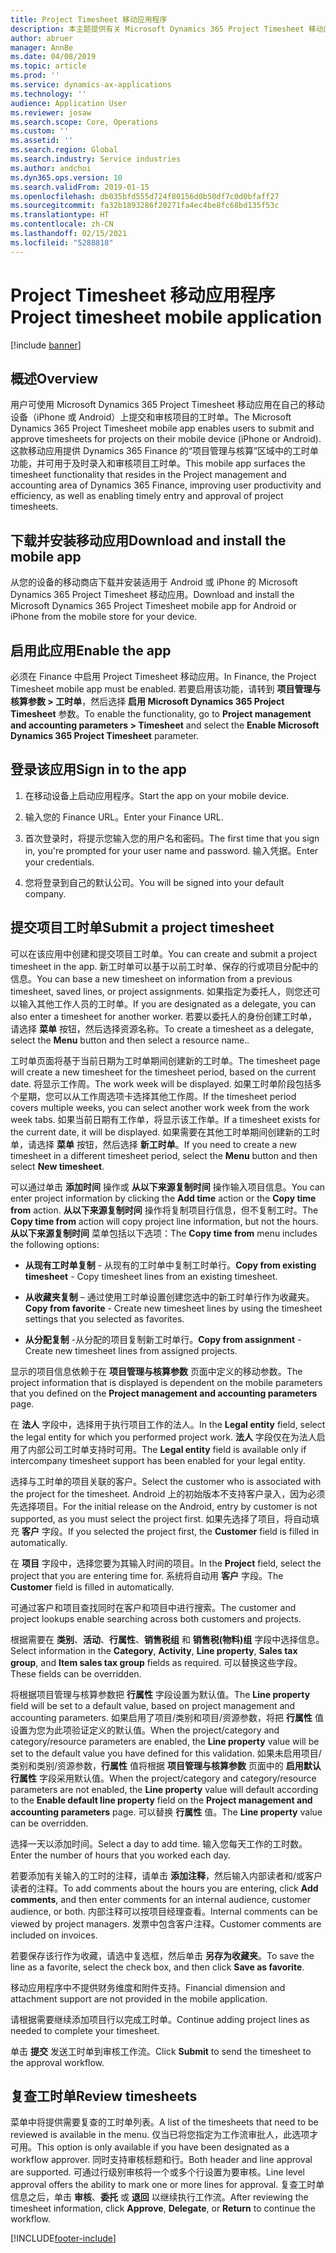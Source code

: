 ```yaml
---
title: Project Timesheet 移动应用程序
description: 本主题提供有关 Microsoft Dynamics 365 Project Timesheet 移动应用程序的信息。 用户可使用 Project Timesheet 移动应用在自己的移动设备上提交和审核项目的工时单。
author: abruer
manager: AnnBe
ms.date: 04/08/2019
ms.topic: article
ms.prod: ''
ms.service: dynamics-ax-applications
ms.technology: ''
audience: Application User
ms.reviewer: josaw
ms.search.scope: Core, Operations
ms.custom: ''
ms.assetid: ''
ms.search.region: Global
ms.search.industry: Service industries
ms.author: andchoi
ms.dyn365.ops.version: 10
ms.search.validFrom: 2019-01-15
ms.openlocfilehash: db035bfd555d724f80156d0b50df7c0d0bfaff27
ms.sourcegitcommit: fa32b1893286f20271fa4ec4be8fc68bd135f53c
ms.translationtype: HT
ms.contentlocale: zh-CN
ms.lasthandoff: 02/15/2021
ms.locfileid: "5288818"
---
```

# <a name="project-timesheet-mobile-application"></a><span data-ttu-id="fe5bd-104">Project Timesheet 移动应用程序</span><span class="sxs-lookup"><span data-stu-id="fe5bd-104">Project timesheet mobile application</span></span>

[!include [banner](../includes/banner.md)]

## <a name="overview"></a><span data-ttu-id="fe5bd-105">概述</span><span class="sxs-lookup"><span data-stu-id="fe5bd-105">Overview</span></span>

<span data-ttu-id="fe5bd-106">用户可使用 Microsoft Dynamics 365 Project Timesheet 移动应用在自己的移动设备（iPhone 或 Android）上提交和审核项目的工时单。</span><span class="sxs-lookup"><span data-stu-id="fe5bd-106">The Microsoft Dynamics 365 Project Timesheet mobile app enables users to submit and approve timesheets for projects on their mobile device (iPhone or Android).</span></span> <span data-ttu-id="fe5bd-107">这款移动应用提供 Dynamics 365 Finance 的“项目管理与核算”区域中的工时单功能，并可用于及时录入和审核项目工时单。</span><span class="sxs-lookup"><span data-stu-id="fe5bd-107">This mobile app surfaces the timesheet functionality that resides in the Project management and accounting area of Dynamics 365 Finance, improving user productivity and efficiency, as well as enabling timely entry and approval of project timesheets.</span></span>

## <a name="download-and-install-the-mobile-app"></a><span data-ttu-id="fe5bd-108">下载并安装移动应用</span><span class="sxs-lookup"><span data-stu-id="fe5bd-108">Download and install the mobile app</span></span>

<span data-ttu-id="fe5bd-109">从您的设备的移动商店下载并安装适用于 Android 或 iPhone 的 Microsoft Dynamics 365 Project Timesheet 移动应用。</span><span class="sxs-lookup"><span data-stu-id="fe5bd-109">Download and install the Microsoft Dynamics 365 Project Timesheet mobile app for Android or iPhone from the mobile store for your device.</span></span>

## <a name="enable-the-app"></a><span data-ttu-id="fe5bd-110">启用此应用</span><span class="sxs-lookup"><span data-stu-id="fe5bd-110">Enable the app</span></span> 

<span data-ttu-id="fe5bd-111">必须在 Finance 中启用 Project Timesheet 移动应用。</span><span class="sxs-lookup"><span data-stu-id="fe5bd-111">In Finance, the Project Timesheet mobile app must be enabled.</span></span> <span data-ttu-id="fe5bd-112">若要启用该功能，请转到 **项目管理与核算参数 \> 工时单**，然后选择 **启用 Microsoft Dynamics 365 Project Timesheet** 参数。</span><span class="sxs-lookup"><span data-stu-id="fe5bd-112">To enable the functionality, go to **Project management and accounting parameters \> Timesheet** and select the **Enable Microsoft Dynamics 365 Project Timesheet** parameter.</span></span>

## <a name="sign-in-to-the-app"></a><span data-ttu-id="fe5bd-113">登录该应用</span><span class="sxs-lookup"><span data-stu-id="fe5bd-113">Sign in to the app</span></span>

1.  <span data-ttu-id="fe5bd-114">在移动设备上启动应用程序。</span><span class="sxs-lookup"><span data-stu-id="fe5bd-114">Start the app on your mobile device.</span></span>

2.  <span data-ttu-id="fe5bd-115">输入您的 Finance URL。</span><span class="sxs-lookup"><span data-stu-id="fe5bd-115">Enter your Finance URL.</span></span>

3.  <span data-ttu-id="fe5bd-116">首次登录时，将提示您输入您的用户名和密码。</span><span class="sxs-lookup"><span data-stu-id="fe5bd-116">The first time that you sign in, you're prompted for your user name and password.</span></span> <span data-ttu-id="fe5bd-117">输入凭据。</span><span class="sxs-lookup"><span data-stu-id="fe5bd-117">Enter your credentials.</span></span>

4.  <span data-ttu-id="fe5bd-118">您将登录到自己的默认公司。</span><span class="sxs-lookup"><span data-stu-id="fe5bd-118">You will be signed into your default company.</span></span>

## <a name="submit-a-project-timesheet"></a><span data-ttu-id="fe5bd-119">提交项目工时单</span><span class="sxs-lookup"><span data-stu-id="fe5bd-119">Submit a project timesheet</span></span>

<span data-ttu-id="fe5bd-120">可以在该应用中创建和提交项目工时单。</span><span class="sxs-lookup"><span data-stu-id="fe5bd-120">You can create and submit a project timesheet in the app.</span></span> <span data-ttu-id="fe5bd-121">新工时单可以基于以前工时单、保存的行或项目分配中的信息。</span><span class="sxs-lookup"><span data-stu-id="fe5bd-121">You can base a new timesheet on information from a previous timesheet, saved lines, or project assignments.</span></span> <span data-ttu-id="fe5bd-122">如果指定为委托人，则您还可以输入其他工作人员的工时单。</span><span class="sxs-lookup"><span data-stu-id="fe5bd-122">If you are designated as a delegate, you can also enter a timesheet for another worker.</span></span> <span data-ttu-id="fe5bd-123">若要以委托人的身份创建工时单，请选择 **菜单** 按钮，然后选择资源名称。</span><span class="sxs-lookup"><span data-stu-id="fe5bd-123">To create a timesheet as a delegate, select the **Menu** button and then select a resource name..</span></span>

<span data-ttu-id="fe5bd-124">工时单页面将基于当前日期为工时单期间创建新的工时单。</span><span class="sxs-lookup"><span data-stu-id="fe5bd-124">The timesheet page will create a new timesheet for the timesheet period, based on the current date.</span></span> <span data-ttu-id="fe5bd-125">将显示工作周。</span><span class="sxs-lookup"><span data-stu-id="fe5bd-125">The work week will be displayed.</span></span> <span data-ttu-id="fe5bd-126">如果工时单阶段包括多个星期，您可以从工作周选项卡选择其他工作周。</span><span class="sxs-lookup"><span data-stu-id="fe5bd-126">If the timesheet period covers multiple weeks, you can select another work week from the work week tabs.</span></span>
<span data-ttu-id="fe5bd-127">如果当前日期有工作单，将显示该工作单。</span><span class="sxs-lookup"><span data-stu-id="fe5bd-127">If a timesheet exists for the current date, it will be displayed.</span></span> <span data-ttu-id="fe5bd-128">如果需要在其他工时单期间创建新的工时单，请选择 **菜单** 按钮，然后选择 **新工时单**。</span><span class="sxs-lookup"><span data-stu-id="fe5bd-128">If you need to create a new timesheet in a different timesheet period, select the **Menu** button and then select **New timesheet**.</span></span>

<span data-ttu-id="fe5bd-129">可以通过单击 **添加时间** 操作或 **从以下来源复制时间** 操作输入项目信息。</span><span class="sxs-lookup"><span data-stu-id="fe5bd-129">You can enter project information by clicking the **Add time** action or the **Copy time from** action.</span></span> <span data-ttu-id="fe5bd-130">**从以下来源复制时间** 操作将复制项目行信息，但不复制工时。</span><span class="sxs-lookup"><span data-stu-id="fe5bd-130">The **Copy time from** action will copy project line information, but not the hours.</span></span> <span data-ttu-id="fe5bd-131">**从以下来源复制时间** 菜单包括以下选项：</span><span class="sxs-lookup"><span data-stu-id="fe5bd-131">The **Copy time from** menu includes the following options:</span></span>

- <span data-ttu-id="fe5bd-132">**从现有工时单复制** - 从现有的工时单中复制工时单行。</span><span class="sxs-lookup"><span data-stu-id="fe5bd-132">**Copy from existing timesheet** - Copy timesheet lines from an existing timesheet.</span></span>

- <span data-ttu-id="fe5bd-133">**从收藏夹复制** – 通过使用工时单设置创建您选中的新工时单行作为收藏夹。</span><span class="sxs-lookup"><span data-stu-id="fe5bd-133">**Copy from favorite** - Create new timesheet lines by using the timesheet settings that you selected as favorites.</span></span>

- <span data-ttu-id="fe5bd-134">**从分配复制** -从分配的项目复制新工时单行。</span><span class="sxs-lookup"><span data-stu-id="fe5bd-134">**Copy from assignment** - Create new timesheet lines from assigned projects.</span></span>

<span data-ttu-id="fe5bd-135">显示的项目信息依赖于在 **项目管理与核算参数** 页面中定义的移动参数。</span><span class="sxs-lookup"><span data-stu-id="fe5bd-135">The project information that is displayed is dependent on the mobile parameters that you defined on the **Project management and accounting parameters** page.</span></span>

<span data-ttu-id="fe5bd-136">在 **法人** 字段中，选择用于执行项目工作的法人。</span><span class="sxs-lookup"><span data-stu-id="fe5bd-136">In the **Legal entity** field, select the legal entity for which you performed project work.</span></span> <span data-ttu-id="fe5bd-137">**法人** 字段仅在为法人启用了内部公司工时单支持时可用。</span><span class="sxs-lookup"><span data-stu-id="fe5bd-137">The **Legal entity** field is available only if intercompany timesheet support has been enabled for your legal entity.</span></span>

<span data-ttu-id="fe5bd-138">选择与工时单的项目关联的客户。</span><span class="sxs-lookup"><span data-stu-id="fe5bd-138">Select the customer who is associated with the project for the timesheet.</span></span> <span data-ttu-id="fe5bd-139">Android 上的初始版本不支持客户录入，因为必须先选择项目。</span><span class="sxs-lookup"><span data-stu-id="fe5bd-139">For the initial release on the Android, entry by customer is not supported, as you must select the project first.</span></span> <span data-ttu-id="fe5bd-140">如果先选择了项目，将自动填充 **客户** 字段。</span><span class="sxs-lookup"><span data-stu-id="fe5bd-140">If you selected the project first, the **Customer** field is filled in automatically.</span></span>

<span data-ttu-id="fe5bd-141">在 **项目** 字段中，选择您要为其输入时间的项目。</span><span class="sxs-lookup"><span data-stu-id="fe5bd-141">In the **Project** field, select the project that you are entering time for.</span></span> <span data-ttu-id="fe5bd-142">系统将自动用 **客户** 字段。</span><span class="sxs-lookup"><span data-stu-id="fe5bd-142">The **Customer** field is filled in automatically.</span></span>

<span data-ttu-id="fe5bd-143">可通过客户和项目查找同时在客户和项目中进行搜索。</span><span class="sxs-lookup"><span data-stu-id="fe5bd-143">The customer and project lookups enable searching across both customers and projects.</span></span>

<span data-ttu-id="fe5bd-144">根据需要在 **类别**、**活动**、**行属性**、**销售税组** 和 **销售税(物料)组** 字段中选择信息。</span><span class="sxs-lookup"><span data-stu-id="fe5bd-144">Select information in the **Category**, **Activity**, **Line property**, **Sales tax group**, and **Item sales tax group** fields as required.</span></span> <span data-ttu-id="fe5bd-145">可以替换这些字段。</span><span class="sxs-lookup"><span data-stu-id="fe5bd-145">These fields can be overridden.</span></span>

<span data-ttu-id="fe5bd-146">将根据项目管理与核算参数把 **行属性** 字段设置为默认值。</span><span class="sxs-lookup"><span data-stu-id="fe5bd-146">The **Line property** field will be set to a default value, based on project management and accounting parameters.</span></span> <span data-ttu-id="fe5bd-147">如果启用了项目/类别和项目/资源参数，将把 **行属性** 值设置为您为此项验证定义的默认值。</span><span class="sxs-lookup"><span data-stu-id="fe5bd-147">When the project/category and category/resource parameters are enabled, the **Line property** value will be set to the default value you have defined for this validation.</span></span> <span data-ttu-id="fe5bd-148">如果未启用项目/类别和类别/资源参数，**行属性** 值将根据 **项目管理与核算参数** 页面中的 **启用默认行属性** 字段采用默认值。</span><span class="sxs-lookup"><span data-stu-id="fe5bd-148">When the project/category and category/resource parameters are not enabled, the **Line property** value will default according to the **Enable default line property** field on the **Project management and accounting parameters** page.</span></span> <span data-ttu-id="fe5bd-149">可以替换 **行属性** 值。</span><span class="sxs-lookup"><span data-stu-id="fe5bd-149">The **Line property** value can be overridden.</span></span>

<span data-ttu-id="fe5bd-150">选择一天以添加时间。</span><span class="sxs-lookup"><span data-stu-id="fe5bd-150">Select a day to add time.</span></span> <span data-ttu-id="fe5bd-151">输入您每天工作的工时数。</span><span class="sxs-lookup"><span data-stu-id="fe5bd-151">Enter the number of hours that you worked each day.</span></span>

<span data-ttu-id="fe5bd-152">若要添加有关输入的工时的注释，请单击 **添加注释**，然后输入内部读者和/或客户读者的注释。</span><span class="sxs-lookup"><span data-stu-id="fe5bd-152">To add comments about the hours you are entering, click **Add comments**, and then enter comments for an internal audience, customer audience, or both.</span></span>
<span data-ttu-id="fe5bd-153">内部注释可以按项目经理查看。</span><span class="sxs-lookup"><span data-stu-id="fe5bd-153">Internal comments can be viewed by project managers.</span></span> <span data-ttu-id="fe5bd-154">发票中包含客户注释。</span><span class="sxs-lookup"><span data-stu-id="fe5bd-154">Customer comments are included on invoices.</span></span>

<span data-ttu-id="fe5bd-155">若要保存该行作为收藏，请选中复选框，然后单击 **另存为收藏夹**。</span><span class="sxs-lookup"><span data-stu-id="fe5bd-155">To save the line as a favorite, select the check box, and then click **Save as favorite**.</span></span>

<span data-ttu-id="fe5bd-156">移动应用程序中不提供财务维度和附件支持。</span><span class="sxs-lookup"><span data-stu-id="fe5bd-156">Financial dimension and attachment support are not provided in the mobile application.</span></span>

<span data-ttu-id="fe5bd-157">请根据需要继续添加项目行以完成工时单。</span><span class="sxs-lookup"><span data-stu-id="fe5bd-157">Continue adding project lines as needed to complete your timesheet.</span></span>

<span data-ttu-id="fe5bd-158">单击 **提交** 发送工时单到审核工作流。</span><span class="sxs-lookup"><span data-stu-id="fe5bd-158">Click **Submit** to send the timesheet to the approval workflow.</span></span>

## <a name="review-timesheets"></a><span data-ttu-id="fe5bd-159">复查工时单</span><span class="sxs-lookup"><span data-stu-id="fe5bd-159">Review timesheets</span></span>

<span data-ttu-id="fe5bd-160">菜单中将提供需要复查的工时单列表。</span><span class="sxs-lookup"><span data-stu-id="fe5bd-160">A list of the timesheets that need to be reviewed is available in the menu.</span></span> <span data-ttu-id="fe5bd-161">仅当已将您指定为工作流审批人，此选项才可用。</span><span class="sxs-lookup"><span data-stu-id="fe5bd-161">This option is only available if you have been designated as a workflow approver.</span></span> <span data-ttu-id="fe5bd-162">同时支持审核标题和行。</span><span class="sxs-lookup"><span data-stu-id="fe5bd-162">Both header and line approval are supported.</span></span> <span data-ttu-id="fe5bd-163">可通过行级别审核将一个或多个行设置为要审核。</span><span class="sxs-lookup"><span data-stu-id="fe5bd-163">Line level approval offers the ability to mark one or more lines for approval.</span></span> <span data-ttu-id="fe5bd-164">复查工时单信息之后，单击 **审核**、**委托** 或 **退回** 以继续执行工作流。</span><span class="sxs-lookup"><span data-stu-id="fe5bd-164">After reviewing the timesheet information, click **Approve**, **Delegate**, or **Return** to continue the workflow.</span></span>


[!INCLUDE[footer-include](../includes/footer-banner.md)]